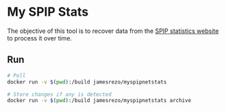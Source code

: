 # My SPIP Stats

The objective of this tool is to recover data from the [SPIP statistics website](https://stats.spip.net/) to process it over time.

## Run

```bash
# Poll
docker run -v $(pwd):/build jamesrezo/myspipnetstats
```

```bash
# Store changes if any is detected
docker run -v $(pwd):/build jamesrezo/myspipnetstats archive
```
